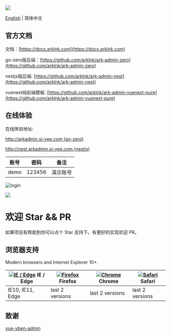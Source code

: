 ![](https://docs.arklnk.com/images/ark-admin.png)

[English](README.md) | 简体中文

## 官方文档

文档：[https://docs.arklnk.com](https://docs.arklnk.com)

go-zero版后端：[https://github.com/arklnk/ark-admin-zero](https://github.com/arklnk/ark-admin-zero)

nestjs版后端: [https://github.com/arklnk/ark-admin-nest](https://github.com/arklnk/ark-admin-nest)

vuenext纯前端模板: [https://github.com/arklnk/ark-admin-vuenext-pure](https://github.com/arklnk/ark-admin-vuenext-pure)

## 在线体验

在线体验地址: 

[http://arkadmin.si-yee.com (go-zero)](http://arkadmin.si-yee.com)

[http://nest.arkadmin.si-yee.com (nestjs)](http://nest.arkadmin.si-yee.com)

| 账号 | 密码   | 备注     |
| ---- | ------ | -------- |
| demo | 123456 | 演示账号 |

![login](https://docs.arklnk.com/images/zero/login.png)

![](https://docs.arklnk.com/images/zero/menu.png)

# 欢迎 Star && PR

如果项目有帮助到你可以点个 Star 支持下。有更好的实现欢迎 PR。

## 浏览器支持

Modern browsers and Internet Explorer 10+.

| [![IE / Edge](https://raw.githubusercontent.com/alrra/browser-logos/master/src/edge/edge_48x48.png)](https://godban.github.io/browsers-support-badges/) IE / Edge | [![Firefox](https://raw.githubusercontent.com/alrra/browser-logos/master/src/firefox/firefox_48x48.png)](https://godban.github.io/browsers-support-badges/) Firefox | [![Chrome](https://raw.githubusercontent.com/alrra/browser-logos/master/src/chrome/chrome_48x48.png)](https://godban.github.io/browsers-support-badges/) Chrome | [![Safari](https://raw.githubusercontent.com/alrra/browser-logos/master/src/safari/safari_48x48.png)](https://godban.github.io/browsers-support-badges/) Safari |
| ------------------------------------------------------------ | ------------------------------------------------------------ | ------------------------------------------------------------ | ------------------------------------------------------------ |
| IE10, IE11, Edge                                             | last 2 versions                                              | last 2 versions                                              | last 2 versions                                              |

## 致谢

[vue-vben-admin](https://github.com/vbenjs/vue-vben-admin)

